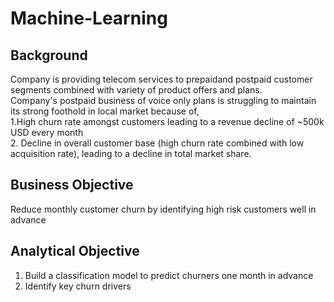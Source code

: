 # Machine-Learning

## Background  
Company is providing telecom services to prepaidand postpaid customer segments combined with variety of product offers and plans.  
Company's postpaid business of voice only plans is struggling to maintain its strong foothold in local market because of,  
1.High churn rate amongst customers leading to a revenue decline of ~500k USD every month  
2. Decline in overall customer base (high churn rate combined with low acquisition rate), leading to a decline in total market share.  

## Business Objective
Reduce monthly customer churn by identifying high risk customers well in advance

## Analytical Objective  
1. Build a classification model to predict churners one month in advance  
2. Identify key churn drivers


